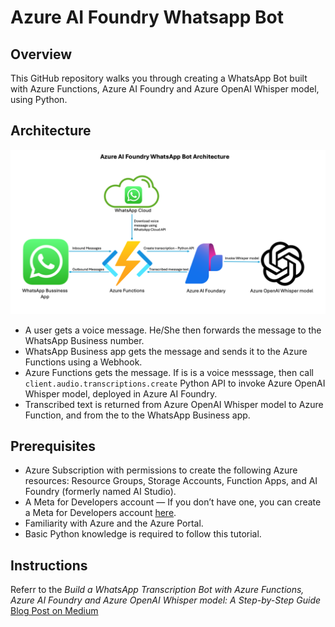 # Azure AI Foundry Whatsapp Bot

## Overview 
This GitHub repository walks you through creating a WhatsApp Bot built with Azure Functions, Azure AI Foundry and Azure OpenAI Whisper model, using Python.

## Architecture

![Architecture](img/architecture.png)

 - A user gets a voice message. He/She then forwards the message to the WhatsApp Business number. 
 - WhatsApp Business app gets the message and sends it to the Azure Functions using a Webhook.
 - Azure Functions gets the message. If is is a voice messsage, then call `client.audio.transcriptions.create` Python API to invoke Azure OpenAI Whisper model, deployed in Azure AI Foundry.
 - Transcribed text is returned from Azure OpenAI Whisper model to Azure Function, and from the to the WhatsApp Business app.

## Prerequisites

 - Azure Subscription with permissions to create the following Azure resources: Resource Groups, Storage Accounts, Function Apps, and AI Foundry (formerly named AI Studio).
 - A Meta for Developers account — If you don’t have one, you can create a Meta for Developers account [here](https://developers.facebook.com/).
 - Familiarity with Azure and the Azure Portal.
 - Basic Python knowledge is required to follow this tutorial.


## Instructions

Referr to the *Build a WhatsApp Transcription Bot with Azure Functions, Azure AI Foundry and Azure OpenAI Whisper model: A Step-by-Step Guide* [Blog Post on Medium](https://medium.com/@eitansela/build-a-whatsapp-transcription-bot-with-azure-functions-azure-ai-foundry-and-azure-openai-whisper-8617bbaae821)

